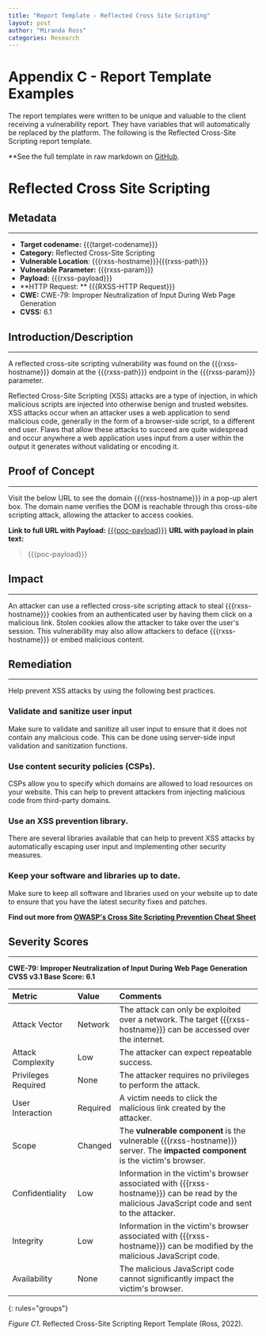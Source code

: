 ```yaml
---
title: "Report Template - Reflected Cross Site Scripting"
layout: post
author: "Miranda Ross"
categories: Research
---
```


# Appendix C - Report Template Examples
The report templates were written to be unique and valuable to the client receiving a vulnerability report. They have variables that will automatically be replaced by the platform. The following is the Reflected Cross-Site Scripting report template.

**See the full template in raw markdown on [GitHub](/report_templates/reflected-cross-site-scripting.md).

# Reflected Cross Site Scripting 
## Metadata
----------------------------------------------------------------
- **Target codename:** \{\{\{target-codename\}\}\}
- **Category:** Reflected Cross-Site Scripting
- **Vulnerable Location**: \{\{\{rxss-hostname\}\}\}\{\{\{rxss-path\}\}\}
- **Vulnerable Parameter:** \{\{\{rxss-param\}\}\}
- **Payload:** \{\{\{rxss-payload\}\}\}
- **HTTP Request: ** \{\{\{RXSS-HTTP Request\}\}\}
- **CWE:** CWE-79: Improper Neutralization of Input During Web Page Generation
- **CVSS:** 6.1

## Introduction/Description
----------------------------------------------------------------
A reflected cross-site scripting vulnerability was found on the \{\{\{rxss-hostname\}\}\} domain at the \{\{\{rxss-path\}\}\} endpoint in the \{\{\{rxss-param\}\}\} parameter.

Reflected Cross-Site Scripting (XSS) attacks are a type of injection, in which malicious scripts are injected into otherwise benign and trusted websites. XSS attacks occur when an attacker uses a web application to send malicious code, generally in the form of a browser-side script, to a different end user. Flaws that allow these attacks to succeed are quite widespread and occur anywhere a web application uses input from a user within the output it generates without validating or encoding it.

## Proof of Concept
----------------------------------------------------------------
Visit the below URL to see the domain \{\{\{rxss-hostname\}\}\} in a pop-up alert box. The domain name verifies the DOM is reachable through this cross-site scripting attack, allowing the attacker to access cookies.

**Link to full URL with Payload:** [\{\{\{poc-payload\}\}\}](\{\{\{poc-payload\}\}\})
**URL with payload in plain text:**
> \{\{\{poc-payload\}\}\}

## Impact
----------------------------------------------------------------
An attacker can use a reflected cross-site scripting attack to steal \{\{\{rxss-hostname\}\}\} cookies from an authenticated user by having them click on a malicious link. Stolen cookies allow the attacker to take over the user's session. This vulnerability may also allow attackers to deface \{\{\{rxss-hostname\}\}\} or embed malicious content.

## Remediation
----------------------------------------------------------------
Help prevent XSS attacks by using the following best practices.

### Validate and sanitize user input
Make sure to validate and sanitize all user input to ensure that it does not contain any malicious code. This can be done using server-side input validation and sanitization functions.

### Use content security policies (CSPs).
CSPs allow you to specify which domains are allowed to load resources on your website. This can help to prevent attackers from injecting malicious code from third-party domains.

### Use an XSS prevention library.
There are several libraries available that can help to prevent XSS attacks by automatically escaping user input and implementing other security measures.

### Keep your software and libraries up to date.
Make sure to keep all software and libraries used on your website up to date to ensure that you have the latest security fixes and patches.

**Find out more from [OWASP's Cross Site Scripting Prevention Cheat Sheet](https://cheatsheetseries.owasp.org/cheatsheets/Cross_Site_Scripting_Prevention_Cheat_Sheet.html)**

## Severity Scores
----------------------------------------------------------------
__CWE-79: Improper Neutralization of Input During Web Page Generation__
__CVSS v3.1 Base Score: 6.1__

| Metric              | Value    | Comments                                                     |
|:--------------------|:---------|:-------------------------------------------------------------|
| Attack Vector       | Network  | The attack can only be exploited over a network. The target \{\{\{rxss-hostname\}\}\} can be accessed over the internet. |
| Attack Complexity   | Low      | The attacker can expect repeatable success.                  |
| Privileges Required | None     | The attacker requires no privileges to perform the attack.   |
| User Interaction    | Required | A victim needs to click the malicious link created by the attacker. |
| Scope               | Changed  | The **vulnerable component** is the vulnerable \{\{\{rxss-hostname\}\}\} server. The **impacted component** is the victim's browser. |
| Confidentiality     | Low      | Information in the victim's browser associated with \{\{\{rxss-hostname\}\}\} can be read by the malicious JavaScript code and sent to the attacker. |
| Integrity           | Low      | Information in the victim's browser associated with \{\{\{rxss-hostname\}\}\} can be modified by the malicious JavaScript code. |
| Availability        | None     | The malicious JavaScript code cannot significantly impact the victim's browser. 
{: rules="groups"}



_Figure C1._ Reflected Cross-Site Scripting Report Template (Ross, 2022).